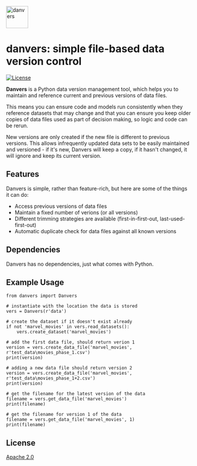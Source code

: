 <img align="centre" alt="danvers" width="60" height="60" src="danvers.png" />

# danvers: simple file-based data version control

[![License](https://img.shields.io/badge/License-Apache%202.0-blue.svg)](https://github.com/joocer/danvers/blob/master/LICENSE)

**Danvers** is a Python data version management tool, which helps you to 
maintain and reference current and previous versions of data files. 

This means you can ensure code and models run consistently when they reference 
datasets that may change and that you can ensure you keep older copies of data
files used as part of decision making, so logic and code can be rerun.

New versions are only created if the new file is different to previous 
versions. This allows infrequently updated data sets to be easily maintained 
and versioned - if it's new, Danvers will keep a copy, if it hasn't changed,
it will ignore and keep its current version.

## Features
Danvers is simple, rather than feature-rich, but here are some of the things 
it can do:

- Access previous versions of data files
- Maintain a fixed number of verions (or all versions)
- Different trimming strategies are available (first-in-first-out, 
last-used-first-out) 
- Automatic duplicate check for data files against all known versions

## Dependencies
Danvers has no dependencies, just what comes with Python.

## Example Usage
~~~
from danvers import Danvers

# instantiate with the location the data is stored
vers = Danvers(r'data')

# create the dataset if it doesn't exist already
if not 'marvel_movies' in vers.read_datasets():
    vers.create_dataset('marvel_movies')

# add the first data file, should return verion 1
version = vers.create_data_file('marvel_movies', r'test_data\movies_phase_1.csv')
print(version)

# adding a new data file should return version 2
version = vers.create_data_file('marvel_movies', r'test_data\movies_phase_1+2.csv')
print(version)

# get the filename for the latest version of the data
filename = vers.get_data_file('marvel_movies')
print(filename)

# get the filename for version 1 of the data
filename = vers.get_data_file('marvel_movies', 1)
print(filename)
~~~

## License
[Apache 2.0](LICENSE)